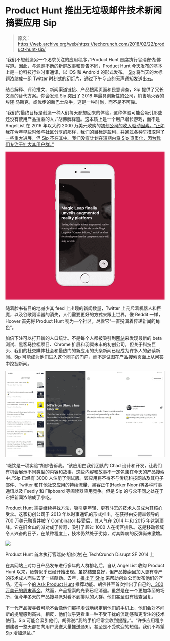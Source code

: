 # Product Hunt 推出无垃圾邮件技术新闻摘要应用 Sip 

> 原文：<https://web.archive.org/web/https://techcrunch.com/2018/02/22/product-hunt-sip/>

“我们不想创造另一个渴求关注的应用程序，”Product Hunt 首席执行官瑞安·胡佛写道。因此，与源源不断的新鲜故事和警告不同，Product Hunt 今天发布的基本上是一份科技行业时事通讯，以 iOS 和 Android 的形式发布。 [Sip](https://web.archive.org/web/20230328205702/https://sip.fyi/) 将当天的大标题浓缩成一组 Twitter 时刻式的幻灯片，通过下午 5 点的无声通知发送出去。

结合解释、评论推文、新闻渠道链接、产品搜索页面和民意调查，Sip 提供了冗长文章的替代方案。你会发现 Sip 突出了 2018 年最具创新性的公司，销售喷火器的埃隆·马斯克，或优步的新巴士杀手，这是一种时尚，而不是不可靠。

“我们的最终目标是创造一种人们每天都想回来的体验，这种体验可能会吸引那些还没有使用产品搜索的人，”胡佛解释道。这本质上是一个用户增长游戏，而不是 AngelList 在 2016 年以大约 2000 万美元收购的[初创公司的收入驱动因素。“正如我在今年早些时候与社区分享的那样，我们的目标是盈利，并通过各种举措取得了一些重大进展，但 Sip 不在其中。我们没有计划在短期内将 Sip 货币化，因为我们专注于扩大其用户群。”](https://web.archive.org/web/20230328205702/https://techcrunch.com/2016/12/01/angelhunt/)

![](img/3b70fb10c37d0c2fd5ae445c1044b8df.png)

随着脸书有目的地减少其 feed 上出现的新闻数量，Twitter 上充斥着机器人和巨魔，以及谷歌阅读器的消失，人们需要更好的方式来跟上世界。像 Reddit 一样，Hoover 首先将 Product Hunt 视为一个社区，尽管它“一直扮演着传递新闻的角色”。

加倍下注可以打开新的人口统计。不是每个人都被吸引到[网站](https://web.archive.org/web/20230328205702/https://www.producthunt.com/)来发现最新的 beta 测试、黑客马拉松项目、Chrome 扩展和羽翼未丰的初创公司。但关于科技巨头、我们的社交媒体社会和最热门的新应用的头条新闻已经成为许多人的必读新闻。Sip 可能成为他们进入这个圈子的门户，而不是试图在产品搜索页面上从问答中挖掘新闻。

![](img/e1ac8c658c8e700a59eafad8d0c10184.png)

“啜饮是一项实验”胡佛告诉我。“该应用由我们团队的 Chad 设计和开发，让我们有机会展示不同类型的内容和故事，这些内容和故事不一定包含在今天的产品搜索中。”Sip 已经有 3000 人注册了测试版。该应用将不得不与传统科技网站及其电子邮件、Twitter 和其他社交应用的持续流量、黑客正午(Hacker Noon)等各种时事通讯以及 Feedly 和 Flipboard 等阅读器应用竞争。但是 Sip 的与众不同之处在于它把新闻浓缩成了小吃。

Product Hunt 需要继续寻找方法，吸引更年轻、更有斗志的技术人员成为其核心受众。这家初创公司于 2013 年以时事通讯的形式推出，在获得由安德森领导的 700 万美元融资并被 Y Combinator 接受后，其人气在 2014 年和 2015 年达到顶峰。它在旧金山的派对成了传奇，吸引了超过 1000 人在街区排队。这是移动领域令人兴奋的日子，在某种程度上，技术仍然处于劣势，对其弊病的反弹尚未激增。

![](img/0b09e1280092d4d80a688439487c2485.png)

Product Hunt 首席执行官瑞安·胡佛(左)在 TechCrunch Disrupt SF 2014 上

在其网站上对每日产品发布进行多年的人群排名后，自从 AngelList 收购 Product Hunt 以来，疲劳似乎已经开始出现。虽然结盟良好，但产品搜索因加入更有尊严的技术成人而失去了一些酷劲。去年，[推出了 Ship](https://web.archive.org/web/20230328205702/https://techcrunch.com/2017/09/14/product-hunt-wants-to-help-you-ship-your-product-with-its-new-product-ship/) 来帮助创业公司发布他们的产品，还有一个[的 Ask Product Hunt](https://web.archive.org/web/20230328205702/https://techcrunch.com/2017/04/03/product-hunt-will-now-let-you-ask-the-community-for-product-recommendations/) 推荐功能。胡佛甚至首次推出了自己的[、300 万美元的周末基金](https://web.archive.org/web/20230328205702/https://techcrunch.com/2017/08/29/weekend-fund-is-ryan-hoovers-3m-angel-fund/)。然而，产品搜索的光彩已经消退。虽然是在一个更加华丽的场所，但今年冬天的产品搜寻派对看不到排队的人群。他们甚至没有检查回复。

下一代产品搜寻者可能不会像他们那样虔诚地绑定到他们的手机上，他们会对不间断的提醒感到高兴。相反，他们似乎更看重一种不受干扰的流动感和更专注的技术使用。Sip 可能会吸引他们。胡佛说:“我的手机经常会收到提醒。”。“许多应用程序创建者一整天都在向用户发送大量推送通知，甚至是不受欢迎的短信。我们不希望 Sip 增加混乱。”